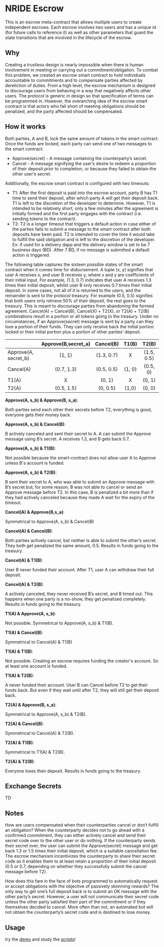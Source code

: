 # NRIDE Escrow

This is an escrow meta-contract that allows multiple users to create independent
escrows. Each escrow involves two users and has a unique id (for future calls to
reference it) as well as other parameters that guard the state transitions that
are involved in the lifecycle of the escrow.

## Why

Creating a trustless design is nearly impossible when there is human involvement
in meeting or carrying out a commitment/obligation. To combat this problem, we 
created an escrow smart contract to hold individuals accountable to commitments 
and to compensate parties affected by dereliction of duties. From a high level, 
the escrow mechanism is designed to discourage users from behaving in a way that
negatively affects other users. The protocol is generic in design so that 
specification of terms can be programmed in. However, the overarching idea of 
the escrow smart contract is that actors who fall short of meeting obligations 
should be penalized, and the party affected should be compensated.

## How it works

Both parties, A and B, lock the same amount of tokens in the smart contract. 
Once the funds are locked, each party can send one of two messages to the smart 
contract: 

- Approve(secret) - A message containing the counterparty’s secret.
- Cancel - A message signifying the user’s desire to redeem a proportion of 
their deposit prior to completion, or because they failed to obtain the other 
user’s secret. 

Additionally, the escrow smart contract is configured with two timeouts: 

- T1: After the first deposit is paid into the escrow account, party B has T1 
time to send their deposit, after which party A will get their deposit back. T1 
is left to the discretion of the developer to determine. However, T1 is intended
to be relatively short, only a few minutes after the agreement is initially 
formed and the first party engages with the contract (i.e. sending tokens to the
 contract). 
- T2: T2 is a longer timeout that triggers a default action in case either of 
the parties fails to submit a message to the smart contract after both deposits 
have been paid. T2 is intended to cover the time it would take to fulfill the 
said obligation and is left to the discretion of the developer. Ex: if used for 
a delivery dapp and the delivery window is set to be 7 business days (BD). After
7 BD, if no message is submitted a default action is triggered.

The following table captures the sixteen possible states of the smart contract when
it comes time for disbursement. A tuple (x, y) signifies that user A receives x,
and user B receives y, where x and y are coefficients of their initial input. 
For example, (1.3, 0.7) indicates that user A receives 1.3 times their initial 
deposit, whilst user B only receives 0.7 times their initial deposit. In some 
cases, not all of it is returned to the users, and the remainder is sent to the 
protocol treasury. For example (0.5, 0.5) signifies that both users only 
retrieve 50% of their deposit, the rest goes to the treasury. This is meant to 
discourage parties from abandoning the formed agreement. Cancel(A) + Cancel(B), 
Cancel(X) + T2(X), or T2(A) + T2(B) combinations result in a portion or all 
tokens going to the treasury. Under no circumstances, if an Approve(secret) 
message is sent by a party can they lose a portion of their funds. They can only
receive back the initial portion locked or their initial portion plus a portion 
of other parties’ deposit.  


|                     | Approve(B,secret_a) | Cancel(B)  | T1(B)  | T2(B)      |
| :---                | :---:               | :---:      | :---:  | :---:      |  
|Approve(A, secret_b) | (1, 1)              | (1.3, 0.7) | X      | (1.5, 0.5) |            
|Cancel(A)            | (0.7, 1.3)          | (0.5, 0.5) | (1, 0) | (0.5, 0)   |
|T1(A)                | X                   | (0, 1)     | X      | (0, 1)     |
|T2(A)                | (0.5, 1.5)          | (0, 0.5)   | (1,0)  | (0, 0)     | 

**Approve(A, s_b) & Approve(B, s_a)**:

Both parties send each other their secrets before T2, everything is good, 
everyone gets their money back.

**Approve(A, s_b) & Cancel(B)**:

B actively canceled and sent their secret to A. A can submit the Approve message
using B’s secret. A receives 1.3, and B gets back 0.7.

**Approve(A, s_b) & T1(B)**:

Not possible because the smart-contract does not allow user A to Approve unless
B's account is funded.

**Approve(A, s_b) & T2(B)**:

B sent their secret to A, who was able to submit an Approve message with B’s 
secret but, for some reason, B was not able to cancel or send an Approve 
message before T2. In this case, B is penalized a bit more than if they had 
actively canceled because they made A wait for the expiry of the timeout.

**Cancel(A) & Approve(B,s_a)**:

Symmetrical to Approve(A, s_b) & Cancel(B)

**Cancel(A) & Cancel(B)**:

Both parties actively cancel, but neither is able to submit the other’s secret. 
They both get penalized the same amount, 0.5. Results in funds going to the 
treasury.

**Cancel(A) & T1(B)**:

User B never funded their account. After T1, user A can withdraw their full
deposit.

**Cancel(A) & T2(B)**:

A actively canceled, they never received B’s secret, and B timed out. This 
happens when one party is a no-show, they get penalized completely. Results in 
funds going to the treasury.

**T1(A) & Approve(A, s_b)**:

Not possible. Symmetrical to Approve(A, s_b) & T1(B).

**T1(A) & Cancel(B)**:

Symmetrical to Cancel(A) & T1(B)

**T1(A) & T1(B)**:

Not possible. Creating an escrow requires funding the creator's account. So at
least one account is funded.

**T1(A) & T2(B)**:

A never funded their account. User B can Cancel before T2 to get their funds 
back. But even if they wait until after T2, they will still get their deposit
back.

**T2(A) & Approve(B, s_a)**:

Symmetrical to Approve(A, s_b) & T2(B).

**T2(A) & Cancel(B)**:

Symmetrical to Cancel(A) & T2(B).

**T2(A) & T1(B)**:

Symmetrical to T1(A) & T2(B).

**T2(A) & T2(B)**:

Everyone loses their deposit. Results in funds going to the treasury.

## Exchange Secrets

TD

## Notes

How are users compensated when their counterparties cancel or don’t fulfill an 
obligation? When the counterparty decides not to go ahead with a confirmed 
commitment, they can either actively cancel and send their secret code over to 
the other user or do nothing. If the counterparty sends their secret over, the 
user can submit the Approve(secret) message and get back 1.3 or 1.5 times their 
initial deposit, which is a suitable cancellation fee. The escrow mechanism 
incentivizes the counterparty to share their secret code as it enables them to 
at least retain a proportion of their initial deposit (0.5 or 0.7, depending on 
whether they successfully submit the cancel message before T2).

How does this fare in the face of bots programmed to automatically request or 
accept obligations with the objective of passively skimming rewards? The only 
way to get one’s full deposit back is to submit an OK message with the other 
party’s secret. However, a user will not communicate their secret code unless 
the other party satisfied their part of the commitment or if they themselves 
decided to cancel. More often than not, an automated bot will not obtain the 
counterparty’s secret code and is destined to lose money.

## Usage

try the [demo](../README.md#demo) and study the [scripts](../scripts/escrow/)!

